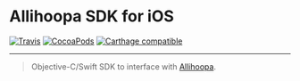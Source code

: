 Allihoopa SDK for iOS
=====================

[![Travis](https://img.shields.io/travis/allihoopa/Allihoopa-iOS/master.svg?maxAge=2592000&style=flat-square)]()
[![CocoaPods](https://img.shields.io/cocoapods/v/Allihoopa.svg?maxAge=2592000&style=flat-square)]()
[![Carthage compatible](https://img.shields.io/badge/Carthage-compatible-4BC51D.svg?style=flat-square)](https://github.com/Carthage/Carthage)

----

> Objective-C/Swift SDK to interface with [Allihoopa].


[Allihoopa]: https://allihoopa.com
